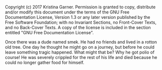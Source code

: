 Copyright (c)  2017  Kristina Garner.
Permission is granted to copy, distribute and/or modify this document
under the terms of the GNU Free Documentation License, Version 1.3
or any later version published by the Free Software Foundation;
with no Invariant Sections, no Front-Cover Texts, and no Back-Cover Texts.
A copy of the license is included in the section entitled "GNU
Free Documentation License".






















Once there was a dude named smek. He had no friends and lived in a rotton old tree. One day he thought he might go on a journey, but before he could leave something tragic happened. What might that be? Why he got polio of course! He was severely crippled for the rest of his life and died because he could no longer gather food for himself.
